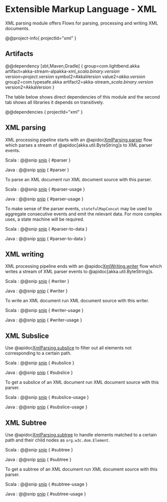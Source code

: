 # Extensible Markup Language - XML

XML parsing module offers Flows for parsing, processing and writing XML documents.


@@project-info{ projectId="xml" }

## Artifacts

@@dependency [sbt,Maven,Gradle] {
  group=com.lightbend.akka
  artifact=akka-stream-alpakka-xml_$scala.binary.version$
  version=$project.version$
  symbol2=AkkaVersion
  value2=$akka.version$
  group2=com.typesafe.akka
  artifact2=akka-stream_$scala.binary.version$
  version2=AkkaVersion
}

The table below shows direct dependencies of this module and the second tab shows all libraries it depends on transitively.

@@dependencies { projectId="xml" }


## XML parsing

XML processing pipeline starts with an @apidoc[XmlParsing.parser](XmlParsing$) flow which parses a stream of @apidoc[akka.util.ByteString]s to XML parser events.

Scala
: @@snip [snip](/xml/src/test/scala/docs/scaladsl/XmlProcessingSpec.scala) { #parser }

Java
: @@snip [snip](/xml/src/test/java/docs/javadsl/XmlParsingTest.java) { #parser }

To parse an XML document run XML document source with this parser.

Scala
: @@snip [snip](/xml/src/test/scala/docs/scaladsl/XmlProcessingSpec.scala) { #parser-usage }

Java
: @@snip [snip](/xml/src/test/java/docs/javadsl/XmlParsingTest.java) { #parser-usage }

To make sense of the parser events, `statefulMapConcat` may be used to aggregate consecutive events and emit the relevant data. For more complex uses, a state machine will be required.

Scala
: @@snip [snip](/xml/src/test/scala/docs/scaladsl/XmlProcessingSpec.scala) { #parser-to-data }

Java
: @@snip [snip](/xml/src/test/java/docs/javadsl/XmlParsingTest.java) { #parser-to-data }


## XML writing

XML processing pipeline ends with an @apidoc[XmlWriting.writer](XmlWriting$) flow which writes a stream of XML parser events to @apidoc[akka.util.ByteString]s.

Scala
: @@snip [snip](/xml/src/test/scala/docs/scaladsl/XmlWritingSpec.scala) { #writer }

Java
: @@snip [snip](/xml/src/test/java/docs/javadsl/XmlWritingTest.java) { #writer }

To write an XML document run XML document source with this writer.

Scala
: @@snip [snip](/xml/src/test/scala/docs/scaladsl/XmlWritingSpec.scala) { #writer-usage }

Java
: @@snip [snip](/xml/src/test/java/docs/javadsl/XmlWritingTest.java) { #writer-usage }

## XML Subslice

Use @apidoc[XmlParsing.subslice](XmlParsing$) to filter out all elements not corresponding to a certain path.

Scala
: @@snip [snip](/xml/src/test/scala/docs/scaladsl/XmlSubsliceSpec.scala) { #subslice }

Java
: @@snip [snip](/xml/src/test/java/docs/javadsl/XmlParsingTest.java) { #subslice }

To get a subslice of an XML document run XML document source with this parser.

Scala
: @@snip [snip](/xml/src/test/scala/docs/scaladsl/XmlSubsliceSpec.scala) { #subslice-usage }

Java
: @@snip [snip](/xml/src/test/java/docs/javadsl/XmlParsingTest.java) { #subslice-usage }

## XML Subtree

Use @apidoc[XmlParsing.subtree](XmlParsing$) to handle elements matched to a certain path and their child nodes as `org.w3c.dom.Element`.

Scala
: @@snip [snip](/xml/src/test/scala/docs/scaladsl/XmlSubtreeSpec.scala) { #subtree }

Java
: @@snip [snip](/xml/src/test/java/docs/javadsl/XmlParsingTest.java) { #subtree }

To get a subtree of an XML document run XML document source with this parser.

Scala
: @@snip [snip](/xml/src/test/scala/docs/scaladsl/XmlSubtreeSpec.scala) { #subtree-usage }

Java
: @@snip [snip](/xml/src/test/java/docs/javadsl/XmlParsingTest.java) { #subtree-usage }


